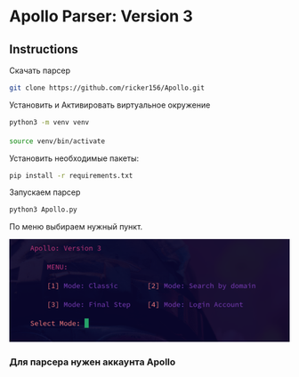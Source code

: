 # Apollo Parser: Version 3
## Instructions
Скачать парсер
```sh
git clone https://github.com/ricker156/Apollo.git
```
Установить и Активировать виртуальное окружение
```sh
python3 -m venv venv

source venv/bin/activate
```
Установить необходимые пакеты:
```sh
pip install -r requirements.txt
```
Запускаем парсер
```sh
python3 Apollo.py
```
По меню выбираем нужный пункт. 
<div align="center">
  <img src="https://github.com/rickert156/rickert156/blob/main/assets/apollo_menu.png" alt="menu">
</div>

### Для парсера нужен аккаунта Apollo

